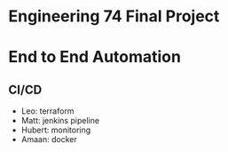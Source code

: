 # Engineering 74 Final Project

# End to End Automation

## CI/CD

- Leo: terraform
- Matt: jenkins pipeline
- Hubert: monitoring
- Amaan: docker
